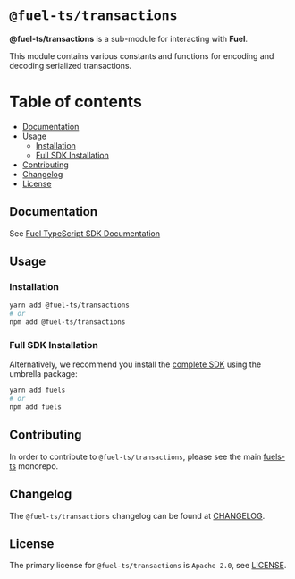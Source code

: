 # `@fuel-ts/transactions`

**@fuel-ts/transactions** is a sub-module for interacting with **Fuel**.

This module contains various constants and functions for encoding and decoding serialized transactions.

# Table of contents

- [Documentation](#documentation)
- [Usage](#usage)
  - [Installation](#installation)
  - [Full SDK Installation](#full-sdk-installation)
- [Contributing](#contributing)
- [Changelog](#changelog)
- [License](#license)


## Documentation

See [Fuel TypeScript SDK Documentation](https://fuellabs.github.io/fuels-ts/)

## Usage

### Installation

```sh
yarn add @fuel-ts/transactions
# or
npm add @fuel-ts/transactions
```

### Full SDK Installation

Alternatively, we recommend you install the [complete SDK](https://github.com/FuelLabs/fuels-ts) using the umbrella package:

```sh
yarn add fuels
# or
npm add fuels
```

## Contributing

In order to contribute to `@fuel-ts/transactions`, please see the main [fuels-ts](https://github.com/FuelLabs/fuels-ts) monorepo.

## Changelog

The `@fuel-ts/transactions` changelog can be found at [CHANGELOG](./CHANGELOG.md).

## License

The primary license for `@fuel-ts/transactions` is `Apache 2.0`, see [LICENSE](./LICENSE).